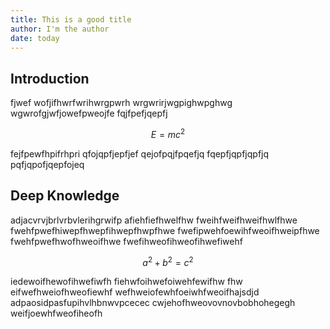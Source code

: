 ```yaml
---
title: This is a good title
author: I'm the author
date: today
---
```


## Introduction

fjwef
wofjifhwrfwrihwrgpwrh
wrgwrirjwgpighwpghwg
wgwrofgjwfjowefpweojfe
fqjfpefjqepfj

$$ 
E = mc^{2}
$$

fejfpewfhpifrhpri
qfojqpfjepfjef
qejofpqjfpqefjq
fqepfjqpfjqpfjq
pqfjqpofjqepfojeq

## Deep Knowledge

adjacvrvjbrlvrbvlerihgrwifp
afiehfiefhwelfhw
fweihfweifhweifhwlfhwe
fwehfpwefhiwepfhwepfihwepfhwpfhwe
fwefipwehfoewihfweoifhweipfhwe
fwehfpwefhwofhweoifhwe
fwefihweofihweofihwefiwehf

$$ 
a^{2} + b^{2} = c^{2}
$$

iedewoifhewofihwefiwfh
fiehwfoihwefoiwehfewifhw
fhw
eifwefhweiofhweofiewhf
wefhweiofewhfoeiwhfweoifhajsdjd
adpaosidpasfupihvlhbnwvpcecec
cwjehofhweovovnovbobhohegegh
weifjoewhfweofiheofh

